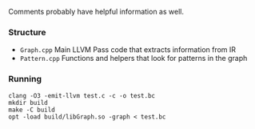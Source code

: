 Comments probably have helpful information as well.

### Structure
* `Graph.cpp` Main LLVM Pass code that extracts information from IR
* `Pattern.cpp` Functions and helpers that look for patterns in the graph

### Running
```
clang -O3 -emit-llvm test.c -c -o test.bc
mkdir build
make -C build
opt -load build/libGraph.so -graph < test.bc
```

